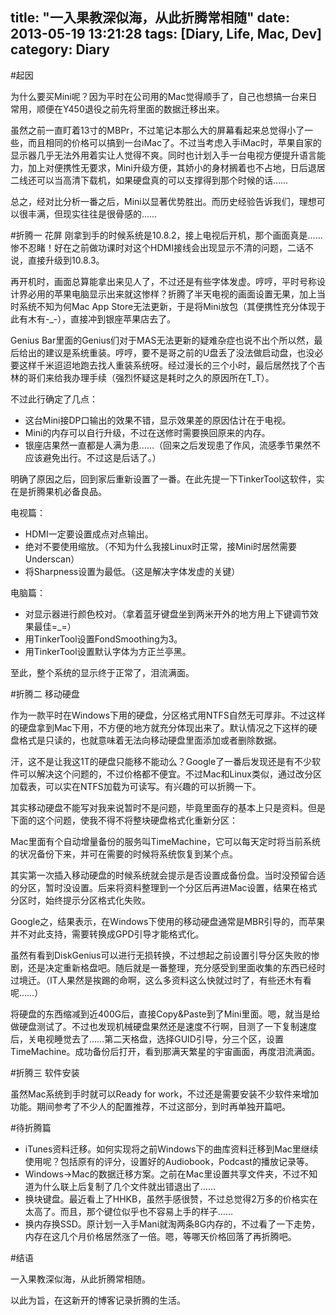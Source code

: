 title: "一入果教深似海，从此折腾常相随"
date: 2013-05-19 13:21:28
tags: [Diary, Life, Mac, Dev]
category: Diary
---

#起因

为什么要买Mini呢？因为平时在公司用的Mac觉得顺手了，自己也想搞一台来日常用，顺便在Y450退役之前先将里面的数据迁移出来。

虽然之前一直盯着13寸的MBPr，不过笔记本那么大的屏幕看起来总觉得小了一些，而且相同的价格可以搞到一台iMac了。不过当考虑入手iMac时，苹果自家的显示器几乎无法外用着实让人觉得不爽。同时也计划入手一台电视方便提升语言能力，加上对便携性无要求，Mini升级方便，其娇小的身材搁着也不占地，日后退居二线还可以当高清下载机，如果硬盘真的可以支撑得到那个时候的话……

总之，经对比分析一番之后，Mini以显著优势胜出。而历史经验告诉我们，理想可以很丰满，但现实往往是很骨感的……

<!--more-->

#折腾一 花屏
刚拿到手的时候系统是10.8.2，接上电视后开机，那个画面真是……惨不忍睹！好在之前做功课时对这个HDMI接线会出现显示不清的问题，二话不说，直接升级到10.8.3。

再开机时，画面总算能拿出来见人了，不过还是有些字体发虚。哼哼，平时号称设计界必用的苹果电脑显示出来就这惨样？折腾了半天电视的画面设置无果，加上当时系统不知为何Mac App Store无法更新，于是将Mini放包（其便携性充分体现于此有木有-_-），直接冲到银座苹果店去了。

Genius Bar里面的Genius们对于MAS无法更新的疑难杂症也说不出个所以然，最后给出的建议是系统重装。哼哼，要不是哥之前的U盘丢了没法做启动盘，也没必要这样千米迢迢地跑去找人重装系统呀。经过漫长的三个小时，最后居然找了个吉林的哥们来给我办理手续（强烈怀疑这是耗时之久的原因所在T_T）。

不过此行确定了几点：

* 这台Mini接DP口输出的效果不错，显示效果差的原因估计在于电视。
* Mini的内存可以自行升级，不过在送修时需要换回原来的内存。
* 银座店果然一直都是人满为患……（回来之后发现患了作风，流感季节果然不应该避免出行。不过这是后话了。）

明确了原因之后，回到家后重新设置了一番。在此先提一下TinkerTool这软件，实在是折腾果机必备良品。

电视篇：

* HDMI一定要设置成点对点输出。
* 绝对不要使用缩放。（不知为什么我接Linux时正常，接Mini时居然需要Underscan）
* 将Sharpness设置为最低。（这是解决字体发虚的关键）

电脑篇：

* 对显示器进行颜色校对。（拿着蓝牙键盘坐到两米开外的地方用上下键调节效果最佳=_=）
* 用TinkerTool设置FondSmoothing为3。
* 用TinkerTool设置默认字体为方正兰亭黑。

至此，整个系统的显示终于正常了，泪流满面。

#折腾二 移动硬盘

作为一款平时在Windows下用的硬盘，分区格式用NTFS自然无可厚非。不过这样的硬盘拿到Mac下用，不方便的地方就充分体现出来了。默认情况之下这样的硬盘格式是只读的，也就意味着无法向移动硬盘里面添加或者删除数据。

汗，这不是让我这1T的硬盘只能移不能动么？Google了一番后发现还是有不少软件可以解决这个问题的，不过价格都不便宜。不过Mac和Linux类似，通过改分区加载表，可以实在NTFS加载为可读写。有兴趣的可以折腾一下。

其实移动硬盘不能写对我来说暂时不是问题，毕竟里面存的基本上只是资料。但是下面的这个问题，使我不得不将整块硬盘格式化重新分区：

Mac里面有个自动增量备份的服务叫TimeMachine，它可以每天定时将当前系统的状况备份下来，并可在需要的时候将系统恢复到某个点。

其实第一次插入移动硬盘的时候系统就会提示是否设置成备份盘。当时没预留合适的分区，暂时没设置。后来将资料整理到一个分区后再进Mac设置，结果在格式分区时，始终提示分区格式化失败。

Google之，结果表示，在Windows下使用的移动硬盘通常是MBR引导的，而苹果并不对此支持，需要转换成GPD引导才能格式化。

虽然有看到DiskGenius可以进行无损转换，不过想起之前设置引导分区失败的惨剧，还是决定重新格盘吧。随后就是一番整理，充分感受到里面收集的东西已经时过境迁。（IT人果然是挨踢的命啊，这么多资料这么快就过时了，有些还木有看呢……）

将硬盘的东西缩减到近400G后，直接Copy&Paste到了Mini里面。嗯，就当是给做硬盘测试了。不过也发现机械硬盘果然还是速度不行啊，目测了一下复制速度后，关电视睡觉去了……第二天格盘，选择GUID引导，分三个区，设置TimeMachine。成功备份后打开，看到那满天繁星的宇宙画面，再度泪流满面。

#折腾三 软件安装

虽然Mac系统到手时就可以Ready for work，不过还是需要安装不少软件来增加功能。期间参考了不少人的配置推荐，不过这部分，到时再单独开篇吧。

#待折腾篇

* iTunes资料迁移。如何实现将之前Windows下的曲库资料迁移到Mac里继续使用呢？包括原有的评分，设置好的Audiobook，Podcast的播放记录等。
* Windows->Mac的数据迁移方案。之前在Mac里设置共享文件夹，不过不知道为什么联上后复制了几个文件就出错退出了……
* 换块键盘。最近看上了HHKB，虽然手感很赞，不过总觉得2万多的价格实在太高了。而且，那个键位似乎也不容易上手的样子……
* 换内存换SSD。原计划一入手Mani就淘两条8G内存的，不过看了一下走势，内存在这几个月价格居然涨了一倍。嗯，等哪天价格回落了再折腾吧。

#结语

一入果教深似海，从此折腾常相随。

以此为旨，在这新开的博客记录折腾的生活。
